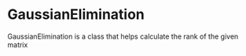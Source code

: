 # GaussianElimination
GaussianElimination is a class that helps calculate the rank of the given matrix
